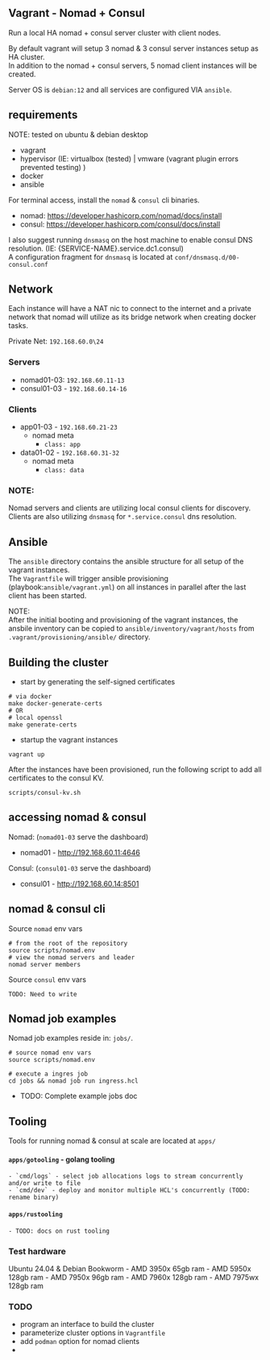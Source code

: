 ## Vagrant - Nomad + Consul

Run a local HA nomad + consul server cluster with client nodes.

By default vagrant will setup 3 nomad & 3 consul server instances setup as HA cluster.   
In addition to the nomad + consul servers, 5 nomad client instances will be created.   

Server OS is `debian:12` and all services are configured VIA `ansible`.

## requirements
NOTE: tested on ubuntu & debian desktop 

* vagrant
* hypervisor (IE: virtualbox (tested) | vmware (vagrant plugin errors prevented testing) )
* docker
* ansible 

For terminal access, install the `nomad` & `consul` cli binaries.    

* nomad: https://developer.hashicorp.com/nomad/docs/install
* consul: https://developer.hashicorp.com/consul/docs/install

I also suggest running `dnsmasq` on the host machine to enable consul DNS resolution. (IE: {SERVICE-NAME}.service.dc1.consul)  
A configuration fragment for `dnsmasq` is located at `conf/dnsmasq.d/00-consul.conf`


## Network
Each instance will have a NAT nic to connect to the internet and a private network 
that nomad will utilize as its bridge network when creating docker tasks.

Private Net: `192.168.60.0\24`

### Servers
* nomad01-03: `192.168.60.11-13`
* consul01-03 - `192.168.60.14-16`

### Clients
* app01-03 - `192.168.60.21-23`
    * nomad meta
        - `class: app`
* data01-02 - `192.168.60.31-32`
    * nomad meta
        - `class: data`

### NOTE:
Nomad servers and clients are utilizing local consul clients for discovery.
Clients are also utilizing `dnsmasq` for `*.service.consul` dns resolution.

## Ansible

The `ansible` directory contains the ansible structure for all setup of the vagrant instances.   
The `Vagrantfile` will trigger ansible provisioning (playbook:`ansible/vagrant.yml`) on all instances in parallel after the last client has been started.   

NOTE:   
After the initial booting and provisioning of the vagrant instances, the ansbile inventory can be copied to `ansible/inventory/vagrant/hosts` from `.vagrant/provisioning/ansible/` directory.


## Building the cluster

* start by generating the self-signed certificates

```shell
# via docker
make docker-generate-certs
# OR
# local openssl
make generate-certs
```
* startup the vagrant instances

```shell
vagrant up
```
After the instances have been provisioned, run the following script to add all certificates to the
consul KV.

```shell
scripts/consul-kv.sh
```

## accessing nomad & consul

Nomad: (`nomad01-03` serve the dashboard)   
* nomad01 - http://192.168.60.11:4646
    

Consul: (`consul01-03` serve the dashboard) 
* consul01 - http://192.168.60.14:8501

## nomad & consul cli

Source `nomad` env vars
```shell
# from the root of the repository
source scripts/nomad.env
# view the nomad servers and leader
nomad server members

```
Source `consul` env vars
```shell
TODO: Need to write
```


## Nomad job examples
Nomad job examples reside in: `jobs/`.   
```shell
# source nomad env vars
source scripts/nomad.env

# execute a ingres job
cd jobs && nomad job run ingress.hcl
```
 - TODO: Complete example jobs doc

## Tooling

Tools for running nomad & consul at scale are located at `apps/`

#### `apps/gotooling` - golang tooling
    - `cmd/logs` - select job allocations logs to stream concurrently and/or write to file
    - `cmd/dev` - deploy and monitor multiple HCL's concurrently (TODO: rename binary)

#### `apps/rustooling`
    - TODO: docs on rust tooling
    
### Test hardware
Ubuntu 24.04 & Debian Bookworm
    - AMD 3950x 65gb ram
    - AMD 5950x 128gb ram
    - AMD 7950x 96gb ram
    - AMD 7960x 128gb ram
    - AMD 7975wx 128gb ram

### TODO

* program an interface to build the cluster
* parameterize cluster options in `Vagrantfile` 
* add `podman` option for nomad clients
* 

